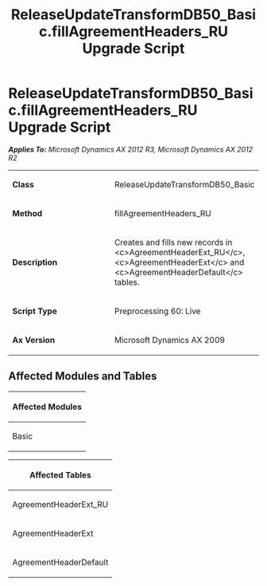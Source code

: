 ﻿---
title: ReleaseUpdateTransformDB50_Basic.fillAgreementHeaders_RU Upgrade Script
TOCTitle: ReleaseUpdateTransformDB50_Basic.fillAgreementHeaders_RU Upgrade Script
ms:assetid: b79ff6bb-0551-030a-cfbe-936620a058c1
ms:mtpsurl: https://msdn.microsoft.com/en-us/library/JJ737050(v=AX.60)
ms:contentKeyID: 49710732
ms.date: 05/18/2015
mtps_version: v=AX.60
---

# ReleaseUpdateTransformDB50\_Basic.fillAgreementHeaders\_RU Upgrade Script 


_**Applies To:** Microsoft Dynamics AX 2012 R3, Microsoft Dynamics AX 2012 R2_

<table>
<colgroup>
<col style="width: 50%" />
<col style="width: 50%" />
</colgroup>
<tbody>
<tr class="odd">
<td><p><strong>Class</strong></p></td>
<td><p>ReleaseUpdateTransformDB50_Basic</p></td>
</tr>
<tr class="even">
<td><p><strong>Method</strong></p></td>
<td><p>fillAgreementHeaders_RU</p></td>
</tr>
<tr class="odd">
<td><p><strong>Description</strong></p></td>
<td><p>Creates and fills new records in &lt;c&gt;AgreementHeaderExt_RU&lt;/c&gt;, &lt;c&gt;AgreementHeaderExt&lt;/c&gt; and &lt;c&gt;AgreementHeaderDefault&lt;/c&gt; tables.</p></td>
</tr>
<tr class="even">
<td><p><strong>Script Type</strong></p></td>
<td><p>Preprocessing 60: Live</p></td>
</tr>
<tr class="odd">
<td><p><strong>Ax Version</strong></p></td>
<td><p>Microsoft Dynamics AX 2009</p></td>
</tr>
</tbody>
</table>


## Affected Modules and Tables

<table>
<colgroup>
<col style="width: 100%" />
</colgroup>
<thead>
<tr class="header">
<th><p>Affected Modules</p></th>
</tr>
</thead>
<tbody>
<tr class="odd">
<td><p>Basic</p></td>
</tr>
</tbody>
</table>


<table>
<colgroup>
<col style="width: 100%" />
</colgroup>
<thead>
<tr class="header">
<th><p>Affected Tables</p></th>
</tr>
</thead>
<tbody>
<tr class="odd">
<td><p>AgreementHeaderExt_RU</p></td>
</tr>
<tr class="even">
<td><p>AgreementHeaderExt</p></td>
</tr>
<tr class="odd">
<td><p>AgreementHeaderDefault</p></td>
</tr>
</tbody>
</table>

  


